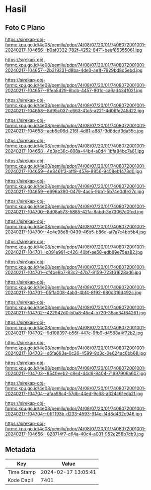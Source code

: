 # Hasil

## Foto C Plano

https://sirekap-obj-formc.kpu.go.id/4e08/pemilu/pdpr/74/08/07/20/01/7408072001001-20240217-104656--b0af0332-782f-4252-8471-beef85355061.jpg

https://sirekap-obj-formc.kpu.go.id/4e08/pemilu/pdpr/74/08/07/20/01/7408072001001-20240217-104657--2b319231-d8ba-4de0-ae1f-7929bd8d5ebd.jpg

https://sirekap-obj-formc.kpu.go.id/4e08/pemilu/pdpr/74/08/07/20/01/7408072001001-20240217-104657--9fea5429-6bcb-4457-801c-ca6ad434f02f.jpg

https://sirekap-obj-formc.kpu.go.id/4e08/pemilu/pdpr/74/08/07/20/01/7408072001001-20240217-104658--8d95c037-c663-41c5-a221-4d06fe245d22.jpg

https://sirekap-obj-formc.kpu.go.id/4e08/pemilu/pdpr/74/08/07/20/01/7408072001001-20240217-104658--aeb8e06d-216f-4d81-a687-9d8dcd3da55e.jpg

https://sirekap-obj-formc.kpu.go.id/4e08/pemilu/pdpr/74/08/07/20/01/7408072001001-20240217-104658--4d3ac36c-608a-44b4-a8d4-1bfa84bc7a61.jpg

https://sirekap-obj-formc.kpu.go.id/4e08/pemilu/pdpr/74/08/07/20/01/7408072001001-20240217-104659--4e3461f3-aff9-457e-8856-9458eb1473d0.jpg

https://sirekap-obj-formc.kpu.go.id/4e08/pemilu/pdpr/74/08/07/20/01/7408072001001-20240217-104659--e696a390-0479-4ac5-9bb1-5b74e0dfe27c.jpg

https://sirekap-obj-formc.kpu.go.id/4e08/pemilu/pdpr/74/08/07/20/01/7408072001001-20240217-104700--8d08a573-5885-42fa-8abd-3e73067c0fcd.jpg

https://sirekap-obj-formc.kpu.go.id/4e08/pemilu/pdpr/74/08/07/20/01/7408072001001-20240217-104700--4c4e98d8-0439-46b5-b86d-af7a7c4bb5b4.jpg

https://sirekap-obj-formc.kpu.go.id/4e08/pemilu/pdpr/74/08/07/20/01/7408072001001-20240217-104701--c091e991-c426-40bf-ae58-edb89e75ea82.jpg

https://sirekap-obj-formc.kpu.go.id/4e08/pemilu/pdpr/74/08/07/20/01/7408072001001-20240217-104701--cf4be8b7-83c2-47b7-8159-723f61628ad6.jpg

https://sirekap-obj-formc.kpu.go.id/4e08/pemilu/pdpr/74/08/07/20/01/7408072001001-20240217-104701--05ffa008-4ab3-4bf4-8192-680c316d492c.jpg

https://sirekap-obj-formc.kpu.go.id/4e08/pemilu/pdpr/74/08/07/20/01/7408072001001-20240217-104702--422942d0-b0a8-45c4-b720-35ae34f64261.jpg

https://sirekap-obj-formc.kpu.go.id/4e08/pemilu/pdpr/74/08/07/20/01/7408072001001-20240217-104702--9d108397-b56f-447c-9fb9-d4588a4f72b2.jpg

https://sirekap-obj-formc.kpu.go.id/4e08/pemilu/pdpr/74/08/07/20/01/7408072001001-20240217-104703--d6fa693e-0c26-4599-9d3c-0e624ac6bb68.jpg

https://sirekap-obj-formc.kpu.go.id/4e08/pemilu/pdpr/74/08/07/20/01/7408072001001-20240217-104703--8540eeb2-c8e4-44d6-8404-71997906a607.jpg

https://sirekap-obj-formc.kpu.go.id/4e08/pemilu/pdpr/74/08/07/20/01/7408072001001-20240217-104704--afaa98c4-57db-44ed-9c68-a324c61eda2f.jpg

https://sirekap-obj-formc.kpu.go.id/4e08/pemilu/pdpr/74/08/07/20/01/7408072001001-20240217-104704--0ff1193b-d233-4593-914e-f4d8d432c946.jpg

https://sirekap-obj-formc.kpu.go.id/4e08/pemilu/pdpr/74/08/07/20/01/7408072001001-20240217-104656--028714f7-c64a-40c4-a031-952e258b7cb9.jpg


## Metadata

| Key        | Value               |
| ---------- | ------------------- |
| Time Stamp | 2024-02-17 13:05:41 |
| Kode Dapil | 7401                |



